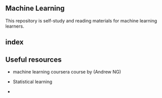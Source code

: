 ## Machine Learning

This repository is self-study and reading materials for machine learning learners.

## index




## Useful resources

- machine learning coursera course by (Andrew NG)

- Statistical learning

-

